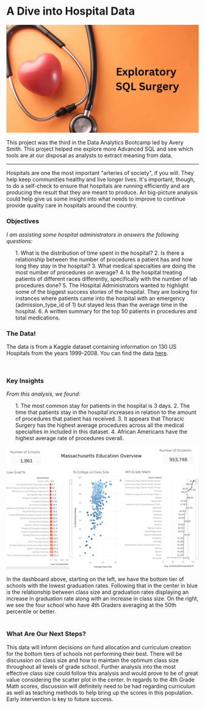 # A Dive into Hospital Data

<img src="images/qSQLprojectpic.png?raw=true">

This project was the third in the Data Analytics Bootcamp led by Avery Smith. This project helped me explore more Advanced SQL and see which tools are at our disposal as analysts to extract meaning from data.<br>

---

Hospitals are one the most important "arteries of society", if you will. They help keep communities healthy and live longer lives. It's important, though, to do a self-check to ensure that hospitals are running efficiently and are producing the result that they are meant to produce. An big-picture analysis could help give us some insight into what needs to improve to continue provide quality care in hospitals around the country.<br>

### Objectives
*I am assisting some hospital administrators in answers the following questions:*
<ol>
  1. What is the distribution of time spent in the hospital?
  2. Is there a relationship between the number of procedures a patient has and how long they stay in the hospital?
  3. What medical specialties are doing the most number of procedures on average?
  4. Is the hospital treating patients of different races differently, specifically with the number of lab procedures done?
  5. The Hospital Administrators wanted to highlight some of the biggest success stories of the hospital. They are looking for instances where patients came into the hospital with an emergency (admission_type_id of 1) but stayed less than the average time in the hospital.
  6. A written summary for the top 50 patients in procedures and total medications.
</ol>

### The Data!
The data is from a Kaggle dataset containing information on 130 US Hospitals from the years 1999-2008. You can find the data [here](https://www.kaggle.com/code/iabhishekofficial/prediction-on-hospital-readmission/data?select=diabetic_data.csv).

<br>

### Key Insights
*From this analysis, we found:*
<ol>
  1. The most common stay for patients in the hospital is 3 days.
  2. The time that patients stay in the hospital increases in relation to the amount of procedures that patient has received.
  3. It appears that Thoracic Surgery has the highest average procedures across all the medical specialties in included in this dataset.
  4. African Americans have the highest average rate of procedures overall.
</ol>




<img src="images/masseduoverview.png?raw=true"><br>

In the dashboard above, starting on the left, we have the bottom tier of schools with the lowest graduation rates. Following that in the center in blue is the relationship between class size and graduation rates displaying an increase in graduation rate along with an increase in class size. On the right, we see the four school who have 4th Graders averaging at the 50th percentile or better.<br><br>

### What Are Our Next Steps?
This data will inform decisions on fund allocation and curriculum creation for the bottom tiers of schools not performing their best. There will be discussion on class size and how to maintain the optimum class size throughout all levels of grade school. Further analysis into the most effective class size could follow this analysis and would prove to be of great value considering the scatter plot in the center. In regards to the 4th Grade Math scores, discussion will definitely need to be had regarding curriculum as well as teaching methods to help bring up the scores in this population. Early intervention is key to future success.
